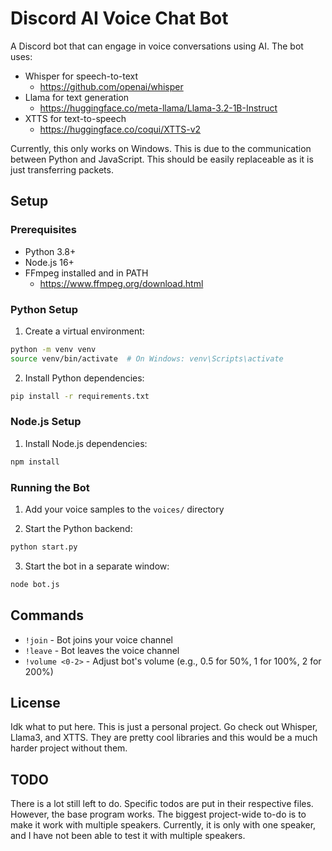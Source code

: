 # Discord AI Voice Chat Bot
A Discord bot that can engage in voice conversations using AI. The bot uses:
- Whisper for speech-to-text
  - https://github.com/openai/whisper 
- Llama for text generation
  - https://huggingface.co/meta-llama/Llama-3.2-1B-Instruct
- XTTS for text-to-speech
  - https://huggingface.co/coqui/XTTS-v2

Currently, this only works on Windows. This is due to the communication between Python and JavaScript. This should be easily replaceable as it is just transferring packets.

## Setup

### Prerequisites
- Python 3.8+
- Node.js 16+
- FFmpeg installed and in PATH
  - https://www.ffmpeg.org/download.html

### Python Setup
1. Create a virtual environment:
```bash
python -m venv venv
source venv/bin/activate  # On Windows: venv\Scripts\activate
```

2. Install Python dependencies:
```bash
pip install -r requirements.txt
```

### Node.js Setup
1. Install Node.js dependencies:
```bash
npm install
```
### Running the Bot
1. Add your voice samples to the `voices/` directory


2. Start the Python backend:
```bash
python start.py
```

3. Start the bot in a separate window:
```bash
node bot.js
```

## Commands
- `!join` - Bot joins your voice channel
- `!leave` - Bot leaves the voice channel
- `!volume <0-2>` - Adjust bot's volume (e.g., 0.5 for 50%, 1 for 100%, 2 for 200%)

## License
Idk what to put here. This is just a personal project. Go check out Whisper, Llama3, and XTTS. They are pretty cool libraries and this would be a much harder project without them.

## TODO
There is a lot still left to do. Specific todos are put in their respective files. However, the base program works.
The biggest project-wide to-do is to make it work with multiple speakers. Currently, it is only with one speaker, and I have not been able to test it with multiple speakers. 
